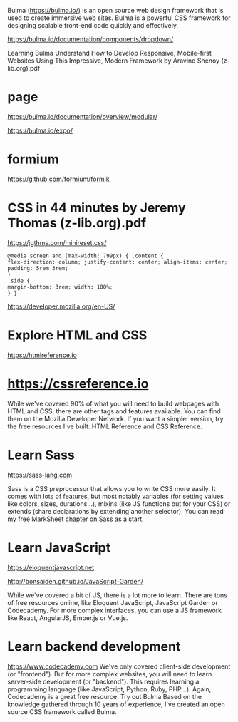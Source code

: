 Bulma (https://bulma.io/) is an open source web design framework that is used to create immersive web sites. 
Bulma is a powerful CSS framework for designing scalable front-end code quickly and effectively. 

https://bulma.io/documentation/components/dropdown/

Learning Bulma Understand How to Develop Responsive, Mobile-first Websites Using This Impressive, Modern Framework by Aravind Shenoy (z-lib.org).pdf

# page
https://bulma.io/documentation/overview/modular/

https://bulma.io/expo/

# formium
https://github.com/formium/formik

# CSS in 44 minutes by Jeremy Thomas (z-lib.org).pdf
https://jgthms.com/minireset.css/

```
@media screen and (max-width: 799px) { .content {
flex-direction: column; justify-content: center; align-items: center; padding: 5rem 3rem;
}
.side {
margin-bottom: 3rem; width: 100%;
} }
```

https://developer.mozilla.org/en-US/

# Explore HTML and CSS
https://htmlreference.io

# https://cssreference.io
While we've covered 90% of what you will need to build webpages with HTML and CSS, there are other tags and features available. You can find them on the Mozilla Developer Network. If you want a simpler version, try the free resources I've built: HTML Reference and CSS Reference.
# Learn Sass
https://sass-lang.com

Sass is a CSS preprocessor that allows you to write CSS more easily. It comes with lots of features, but most notably variables (for setting values like colors, sizes, durations...), mixins (like JS functions but for your CSS) or extends (share declarations by extending another selector). You can read my free MarkSheet chapter on Sass as a start.
# Learn JavaScript
https://eloquentjavascript.net

http://bonsaiden.github.io/JavaScript-Garden/


While we've covered a bit of JS, there is a lot more to learn. There are tons of free resources online, like Eloquent JavaScript, JavaScript Garden or Codecademy.
For more complex interfaces, you can use a JS framework like React, AngularJS, Ember.js or Vue.js.
# Learn backend development
https://www.codecademy.com
We've only covered client-side development (or "frontend"). But for more complex websites, you will need to learn server-side development (or "backend"). This requires learning a programming language (like JavaScript, Python, Ruby, PHP...). Again, Codecademy is a great free resource.
Try out Bulma
Based on the knowledge gathered through 10 years of experience, I've created an open source CSS framework called Bulma.
